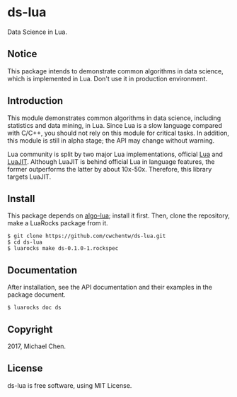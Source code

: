 # ds-lua

Data Science in Lua.

## Notice

This package intends to demonstrate common algorithms in data science, which
is implemented in Lua.  Don't use it in production environment.

## Introduction

This module demonstrates common algorithms in data science, including
statistics and data mining, in Lua.  Since Lua is a slow language compared
with C/C++, you should not rely on this module for critical tasks.  In
addition, this module is still in alpha stage; the API may change without warning.

Lua community is split by two major Lua implementations, official [Lua](https://www.lua.org/)
and [LuaJIT](http://luajit.org/). Although LuaJIT is behind official Lua in
language features, the former outperforms the latter by about 10x-50x.  Therefore,
this library targets LuaJIT.

## Install

This package depends on [algo-lua](https://github.com/cwchentw/algo-lua); install
it first.  Then, clone the repository, make a LuaRocks package from it.

```
$ git clone https://github.com/cwchentw/ds-lua.git
$ cd ds-lua
$ luarocks make ds-0.1.0-1.rockspec
```

## Documentation

After installation, see the API documentation and their examples in the package
document.

```
$ luarocks doc ds
```

## Copyright

2017, Michael Chen.

## License

ds-lua is free software, using MIT License.
